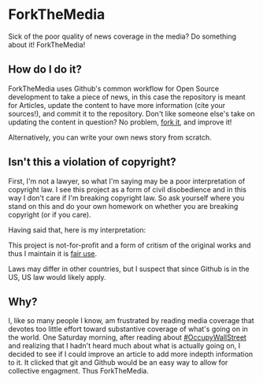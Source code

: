 ForkTheMedia
============

Sick of the poor quality of news coverage in the media? Do something about it! ForkTheMedia!

How do I do it?
---------------

ForkTheMedia uses Github's common workflow for Open Source development to take a piece of news, in this case the repository is meant for Articles, update the content to have more information (cite your sources!), and commit it to the repository. Don't like someone else's take on updating the content in question? No problem, [fork it](http://help.github.com/fork-a-repo/), and improve it!

Alternatively, you can write your own news story from scratch.

Isn't this a violation of copyright?
------------------------------------

First, I'm not a lawyer, so what I'm saying may be a poor interpretation of copyright law. I see this project as a form of civil disobedience and in this way I don't care if I'm breaking copyright law. So ask yourself where you stand on this and do your own homework on whether you are breaking copyright (or if you care).

Having said that, here is my interpretation:

This project is not-for-profit and a form of critism of the original works and thus I maintain it is [fair use](http://en.wikipedia.org/wiki/Fair_use).

Laws may differ in other countries, but I suspect that since Github is in the US, US law would likely apply.

Why?
----

I, like so many people I know, am frustrated by reading media coverage that devotes too little effort toward substantive coverage of what's going on in the world. One Saturday morning, after reading about [#OccupyWallStreet](http://occupywallstreet.org) and realizing that I hadn't heard much about what is actually going on, I decided to see if I could improve an article to add more indepth information to it. It clicked that git and Github would be an easy way to allow for collective engagment. Thus ForkTheMedia.
